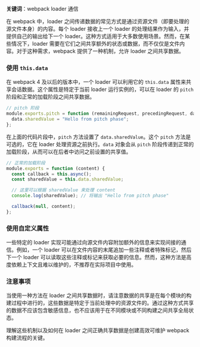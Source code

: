 **关键词**：webpack loader 通信

在 webpack 中，loader 之间传递数据的常见方式是通过资源文件（即要处理的源文件本身）的内容。每个 loader 接收上一个 loader 的处理结果作为输入，并提供自己的输出给下一个 loader。这种方式适用于大多数使用场景。然而，在某些情况下，loader 需要在它们之间共享额外的状态或数据，而不仅仅是文件内容。对于这种需求，webpack 提供了一种机制，允许 loader 之间共享数据。

### 使用 `this.data`

在 webpack 4 及以后的版本中，一个 loader 可以利用它的 `this.data` 属性来共享会话数据。这个属性是特定于当前 loader 运行实例的，可以在 loader 的 `pitch` 阶段和正常的加载阶段之间共享数据。

```javascript
// pitch 阶段
module.exports.pitch = function (remainingRequest, precedingRequest, data) {
  data.sharedValue = "Hello from pitch phase";
};
```

在上面的代码片段中，`pitch` 方法设置了 `data.sharedValue`。这个 `pitch` 方法是可选的，它在 loader 处理资源之前执行。`data` 对象会从 `pitch` 阶段传递到正常的加载阶段，从而可以在后者中访问之前设置的共享值。

```javascript
// 正常的加载阶段
module.exports = function (content) {
  const callback = this.async();
  const sharedValue = this.data.sharedValue;

  // 这里可以根据 sharedValue 来处理 content
  console.log(sharedValue); // 将输出 "Hello from pitch phase"

  callback(null, content);
};
```

### 使用自定义属性

一些特定的 loader 实现可能通过向源文件内容附加额外的信息来实现间接的通信。例如，一个 loader 可以在文件内容的末尾追加一些注释或者特殊标记，然后下一个 loader 可以读取这些注释或标记来获取必要的信息。然而，这种方法是高度依赖上下文且难以维护的，不推荐在实际项目中使用。

### 注意事项

当使用一种方法在 loader 之间共享数据时，请注意数据的共享是在每个模块的构建过程中进行的，这些数据是特定于当前处理中的资源文件的。通过这种方式共享的数据不应该包含敏感信息，也不应该用于在不同模块或不同构建之间共享全局状态。

理解这些机制以及如何在 loader 之间正确共享数据是创建高效可维护 webpack 构建流程的关键。
